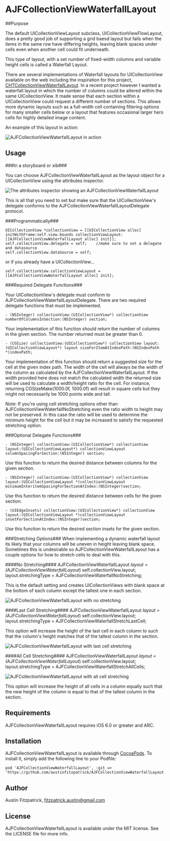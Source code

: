 # AJFCollectionViewWaterfallLayout

##Purpose

The default UICollectionViewLayout subclass, UICollectionViewFlowLayout, does a pretty good job of supporting a grid baesd layout but fails
when the items in the same row have differing heights, leaving blank spaces under cells even when another cell could fit underneath.

This type of layout, with a set number of fixed-width columns and variable height cells is called a Waterfall Layout.

There are several implementations of Waterfall layouts for UICollectionView available on the web including the inspiration for this project,
[CHTCollectionViewWaterfallLayout](https://github.com/chiahsien/CHTCollectionViewWaterfallLayout).  In a recent project however I wanted a
waterfall layout in which the number of columns could be altered within the same UICollectionView.  It made sense that each section within
a UICollectionView could request a different number of sections.  This allows more dynamic layouts such as a full-width cell containing filtering
options for many smaller cells below or a layout that features occasional larger hero cells for highly detailed image content.

An example of this layout in action:

![AJFCollectionViewWaterfallLayout in action](http://i.imgur.com/41lWOm6.png)

## Usage

###In a storyboard or xib###

You can choose AJFCollectionViewWaterfallLayout as the layout object for a UICollectionView using the attributes inspector.

![The attributes inspector showing an AJFCollectionViewWaterfallLayout](http://i.imgur.com/qrD7O3V.png)

This is all that you need to set but make sure that the UICollectionView's delegate conforms to the AJFCollectionViewWaterfallLayoutDelegate protocol.


###Programmatically###

    UICollectionView *collectionView = [[UICollectionView alloc] initWithFrame:self.view.bounds collectionViewLayout:[[AJFCollectionViewWaterfallLayout alloc] init]];
    self.collectionView.delegate = self;    //make sure to set a delegate and datasource
    self.collectionView.dataSource = self;

or if you already have a UICollectionView...

    self.collectionView.collectionViewLayout = [[AJFCollectionViewWaterfallLayout alloc] init];

###Required Delegate Functions###

Your UICollectionView's delegate must conform to AJFCollectionViewWaterfallLayoutDelegate.  There are two required delegate functions that
must be implemented.

    - (NSInteger) collectionView:(UICollectionView*) collectionView numberOfColumnsInSection:(NSInteger) section;

Your implementation of this function should return the number of columns in the given section.  The number returned must be greater than 0.

    - (CGSize) collectionView:(UICollectionView*) collectionView layout:(UICollectionViewLayout*) layout sizeForItemAtIndexPath:(NSIndexPath *)indexPath;

Your implementation of this function should return a suggested size for the cell at the given index path.  The width of the cell will always be the width of the column
as calculated by the AJFCollectionViewWaterfallLayout.  If the width provided here does not match the calculated width the returned size will be used
to calculate a width/height ratio for the cell.  For instance, returning CGSizeMake(1000.0f, 1000.0f) will result in square cells but they might not necessarily
be 1000 points wide and tall.

Note: If you're using cell stretching options other than AJFCollectionViewWaterfallNoStretching even the ratio width to height may not be preserved.  In this case
the ratio will be used to determine the minimum height for the cell but it may be increased to satisfy the requested stretching option.

###Optional Delegate Functions###

    - (NSInteger) collectionView:(UICollectionView*) collectionView layout:(UICollectionViewLayout*) collectionViewLayout columnSpacingForSection:(NSInteger) section;

Use this function to return the desired distance between columns for the given section.

    - (NSInteger) collectionView:(UICollectionView*) collectionView layout:(UICollectionViewLayout *)collectionViewLayout minimumInteritemSpacingForSectionAtIndex:(NSInteger)section;

Use this function to return the desired distance between cells for the given section.

    - (UIEdgeInsets) collectionView:(UICollectionView*) collectionView layout:(UICollectionViewLayout *)collectionViewLayout insetForSectionAtIndex:(NSInteger)section;

Use this function to return the desired section insets for the given section.

###Stretching Options###
When implementing a dynamic waterfall layout its likely that your columns will be uneven in height leaving blank space.
Sometimes this is undesirable so AJFCollectionViewWaterfallLayout has a couple options for how to stretch cells to deal with this.

####No Stretching####
    AJFCollectionViewWaterfallLayout *layout = (AJFCollectionViewWaterfallLayout*) self.collectionView.layout;
    layout.stretchingType = AJFCollectionViewWaterfallNoStretching;

This is the default setting and creates UICollectionViews with blank space at the bottom of each column except the tallest one in each section.

![AJFCollectionViewWaterfallLayout with no stretching](http://i.imgur.com/ILo85G3.png)

####Last Cell Stretching####
    AJFCollectionViewWaterfallLayout *layout = (AJFCollectionViewWaterfallLayout*) self.collectionView.layout;
    layout.stretchingType = AJFCollectionViewWaterfallStretchLastCell;

This option will increase the height of the last cell in each column to such that the column's height matches that of the tallest column in the section.

![AJFCollectionViewWaterfallLayout with last cell stretching](http://i.imgur.com/xP6kMNP.png)

####All Cell Stretching####
    AJFCollectionViewWaterfallLayout *layout = (AJFCollectionViewWaterfallLayout*) self.collectionView.layout;
    layout.stretchingType = AJFCollectionViewWaterfallStretchAllCells;

![AJFCollectionViewWaterfallLayout with all cell stretching](http://i.imgur.com/41lWOm6.png)

This option will increase the height of all cells in a column equally such that the new height of the column is equal to that of the tallest column
in the section.

## Requirements

AJFCollectionViewWaterfallLayout requires iOS 6.0 or greater and ARC.

## Installation

AJFCollectionViewWaterfallLayout is available through [CocoaPods](http://cocoapods.org). To install
it, simply add the following line to your Podfile:

    pod 'AJFCollectionViewWaterfallLayout', :git => 'https://github.com/austinfitzpatrick/AJFCollectionViewWaterfallLayout.git'

## Author

Austin Fitzpatrick, fitzpatrick.austin@gmail.com

## License

AJFCollectionViewWaterfallLayout is available under the MIT license. See the LICENSE file for more info.

